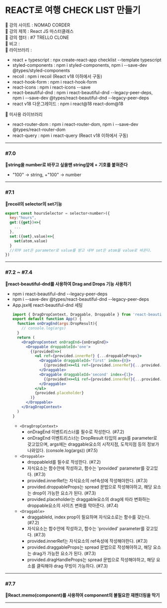 # REACT로 여행 CHECK LIST 만들기

📍 강의 사이트 : NOMAD CORDER  
📍 강의 제목 : React JS 마스터클래스  
📍 강의 챕터 : #7 TRELLO CLONE  
📍 비고 :  
📍 라이브러리 :

- react + typescript : npx create-react-app checklist --template typescript
- styled-components : npm i styled-components, npm i --save-dev @types/styled-components
- recoil : npm i recoil (React v18 이하에서 구동)
- react-hook-form : npm i react-hook-form
- react-icons : npm i react-icons --save
- react-beautiful-dnd : npm i react-beautiful-dnd --legacy-peer-deps, npm i --save-dev @types/react-beautiful-dnd --legacy-peer-deps
- react v18 다운그레이드 : npm i react@18 react-dom@18


🚫 미사용 라이브러리

- react-router-dom : npm i react-router-dom, npm i --save-dev @types/react-router-dom
- react-query : npm i react-query (React v18 이하에서 구동)

---

### #7.0

**📗string을 number로 바꾸고 싶을땐 string앞에 + 기호를 붙혀준다**

- "100" → string, +"100" → number

---

### #7.1

**📗recoil의 selector의 set기능**

```js
export const hoursSelector = selector<number>({
  key:"hours",
  get:({get})=>{
    ...
  },
  set:({set},value)=>{
    set(atom,value)
  }
  //외부 set은 parameter로 value를 받고 내부 set은 atom을 value로 바꾼다.
})
```

---

### #7.2 ~ #7.4

**📗react-beautiful-dnd를 사용하여 Drag and Drops 기능 사용하기**
- npm i react-beautiful-dnd --legacy-peer-deps
- npm i --save-dev @types/react-beautiful-dnd --legacy-peer-deps
- App.jsx에 react-beautiful-dnd 세팅
  ```jsx
  import { DragDropContext, Draggable, Droppable } from 'react-beautiful-dnd';
  export default function App() {
    function onDragEnd(args:DropResult){ 
      // console.log(args)
    }
    return (
      <DragDropContext onDragEnd={onDragEnd}>
        <Droppable droppableId='one'>
          {(provided)=>(
            <ul ref={provided.innerRef} {...droppableProps}>
              <Draggable draggableId='first' index={0}>
                {(provided)=><li ref={provided.innerRef}{...provided.draggableProps}{...provided.dragHandleProps}>One</li>}
              </Draggable>
              <Draggable draggableId='second' index={1}>
                {(provided)=><li ref={provided.innerRef}{...provided.draggableProps}{...provided.dragHandleProps}>Two</li>}
              </Draggable>
            </ul>
            {provided.placeholder}
          )}
        </Droppable>
      </DragDropContext>
    )
  }
  ```
  - `<DragDropContext>`
    - onDragEnd 이벤트리스너를 필수로 작성한다.  (#7.2)
    - onDragEnd 이벤트리스너는 DropResult 타입의 args를 parameter로 갖고있으며, args에는 draggable요소의 시작지점, 도착지점 등의 정보가 나와있다. (console.log(args))  (#7.5)
  - `<Droppable>`
    - droppableId를 필수로 작성한다.  (#7.2)
    - 자식요소는 함수안에 작성하고, 함수는 'provided' parameter를 갖고있다.  (#7.3)
    - provided.innerRef는 자식요소의 ref속성에 작성해야한다.  (#7.3)
    - provided.droppableProps는 spread 문법으로 작성해야하고, 해당 요소는 drop이 가능한 요소가 된다.  (#7.3)
    - provided.placeholder는 draggable요소의 drag에 따라 변화하는 droppable요소의 사이즈 변화를 막아준다.  (#7.4)
  - `<Draggable>`
    - draggableId, index prop이 필요하며 자식요소로는 함수를 갖는다.  (#7.2)
    - 자식요소는 함수안에 작성하고, 함수는 'provided' parameter를 갖고있다.  (#7.3)
    - provided.innerRef는 자식요소의 ref속성에 작성해야한다.  (#7.3)
    - provided.draggableProps는 spread 문법으로 작성해야하고, 해당 요소는 drag가 가능한 요소가 된다.  (#7.3)
    - provided.dragHandleProps는 spread 문법으로 작성해야하고, 해당 요소를 클릭해야 drag 무빙이 가능하다.  (#7.3)

--- 

### #7.7

**📗React.memo(component)를 사용하여 component의 불필요한 재렌더링을 막기**

---
